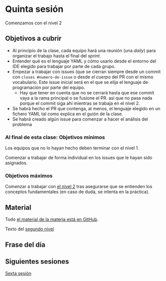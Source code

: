 # Quinta sesión

Comenzamos con el nivel 2

## Objetivos a cubrir

* Al principio de la clase, cada equipo hará una reunión (una *daily*) para
  organizar el trabajo hasta el final del *sprint*.
* Entender qué es el lenguaje YAML y cómo usarlo desde el entorno del IDE
  elegido para trabajar por parte de cada grupo.
* Empezar a trabajar con issues (que se cierran siempre desde un commit con
  `closes #numero-de-issue` o desde *el cuerpo* del PR con el mismo
  vocabulario. Este issue inicial será en el que se elija el lenguaje de
  programación por parte del equipo.
  * Hay que tener en cuenta que no se cerrará hasta que ese commit vaya a la
    rama principal o se fusione el PR. así que no pasa nada porque el commit
    siga ahí mientras se trabaja en el nivel 2.
* Se habrá hecho el PR que contenga, al menos, el lenguaje elegido en un fichero
  YAML tal como explica en el guión de la clase.
* Se habrá creado algún issue para comenzar a hacer el análisis del problema

### Al final de esta clase: Objetivos mínimos

Los equipos que no lo hayan hecho deben terminar con el nivel 1.

Comenzar a trabajar de forma individual en los issues que le hayan sido asignados.

### Objetivos máximos

Comenzar a trabajar con [el nivel
2](https://jj.github.io/MPDA-IS/doc/2.Modelo.html) tras asegurarse que se
entienden los conceptos fundamentales (en caso de duda, se intenta en la práctica).

## Material

Todo [el material de la materia está en GitHub](http://jj.github.io/MPDA-IS).

Texto del [segundo nivel](http://jj.github.io/MPDA-IS/doc/2.Modelo)

## Frase del día

## Siguientes sesiones

[Sexta sesión](06.md)
